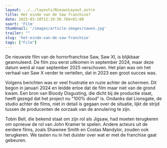 ```yaml
---
layout: ../../layouts/NieuwsLayout.astro
title: Het einde van de Saw franchise?
date: 2025-03-18T12:19:50.766+01:00
soort: 'Film'
thumbnail: '/images/article-images/sawxo.jpg'
trailer: ""
slug: 'het-einde-van-de-saw-franchise'
tags: ["Film"]
---
```


De nieuwste film van de horrorfranchise Saw, Saw XI, is blijkbaar geannuleerd.
De film zou eerst uitkomen in september 2024, maar deze datum werd al naar
september 2025 verschoven. Het plan was om het verhaal van Saw X verder te
vertellen, dat in 2023 een groot succes was.

Volgens berichten was er veel frustratie en ruzie achter de schermen. Dit begon
in januari 2024 en leidde ertoe dat de film maar niet van de grond kwam. Een
bron van Bloody Disgusting, die dicht bij de productie staat, heeft gezegd dat
het project nu "100% dood" is. Ondanks dat Lionsgate, de studio achter de films,
niet in detail is gegaan over de situatie, lijkt de strijd tussen de producenten
de oorzaak van de annulering te zijn.

Tobin Bell, die bekend staat om zijn rol als Jigsaw, had moeten terugkeren om
opnieuw de rol van John Kramer te spelen. Andere acteurs uit de eerdere films,
zoals Shawnee Smith en Costas Mandylor, zouden ook terugkeren. We tasten nu in
het duister over wat er met de franchise gaat gebeuren.